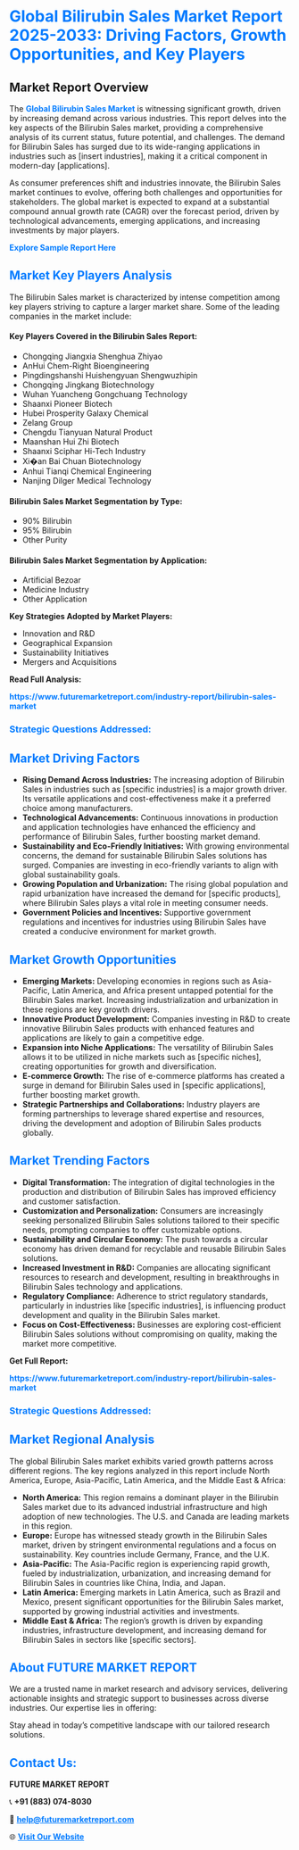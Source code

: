 <h1 style="color: #007BFF;">Global Bilirubin Sales Market Report 2025-2033: Driving Factors, Growth Opportunities, and Key Players</h1>

<section id="overview">
<h2>Market Report Overview</h2>
<p>The <a href="https://www.futuremarketreport.com/industry-report/bilirubin-sales-market" style="color: #007BFF; text-decoration: none;"><strong>Global Bilirubin Sales Market</strong></a> is witnessing significant growth, driven by increasing demand across various industries. This report delves into the key aspects of the Bilirubin Sales market, providing a comprehensive analysis of its current status, future potential, and challenges. The demand for Bilirubin Sales has surged due to its wide-ranging applications in industries such as [insert industries], making it a critical component in modern-day [applications].</p>
<p>As consumer preferences shift and industries innovate, the Bilirubin Sales market continues to evolve, offering both challenges and opportunities for stakeholders. The global market is expected to expand at a substantial compound annual growth rate (CAGR) over the forecast period, driven by technological advancements, emerging applications, and increasing investments by major players.</p>
</section>

<section id="overview">
<p><a href="https://www.futuremarketreport.com/request-sample/reportId=103487" style="color: #007BFF; text-decoration: none;"><strong>Explore Sample Report Here</strong></a></p>
</section>

<section id="key-players">
<h2 style="color: #007BFF;">Market Key Players Analysis</h2>
<p>The Bilirubin Sales market is characterized by intense competition among key players striving to capture a larger market share. Some of the leading companies in the market include:</p>
<h4>Key Players Covered in the Bilirubin Sales Report:</h4>
<ul><li>Chongqing Jiangxia Shenghua Zhiyao</li><li>AnHui Chem-Right Bioengineering</li><li>Pingdingshanshi Huishengyuan Shengwuzhipin</li><li>Chongqing Jingkang Biotechnology</li><li>Wuhan Yuancheng Gongchuang Technology</li><li>Shaanxi Pioneer Biotech</li><li>Hubei Prosperity Galaxy Chemical</li><li>Zelang Group</li><li>Chengdu Tianyuan Natural Product</li><li>Maanshan Hui Zhi Biotech</li><li>Shaanxi Sciphar Hi-Tech Industry</li><li>Xi�an Bai Chuan Biotechnology</li><li>Anhui Tianqi Chemical Engineering</li><li>Nanjing Dilger Medical Technology</li></ul>
<h4>Bilirubin Sales Market Segmentation by Type:</h4>
<ul><li>90% Bilirubin</li><li>95% Bilirubin</li><li>Other Purity</li></ul>

<h4>Bilirubin Sales Market Segmentation by Application:</h4>
<ul><li>Artificial Bezoar</li><li>Medicine Industry</li><li>Other Application</li></ul>
<p><strong>Key Strategies Adopted by Market Players:</strong></p>
<ul>
<li>Innovation and R&D</li>
<li>Geographical Expansion</li>
<li>Sustainability Initiatives</li>
<li>Mergers and Acquisitions</li>
</ul>
</section>

<section>
<p><strong>Read Full Analysis: </strong></p><a href="https://www.futuremarketreport.com/industry-report/bilirubin-sales-market" style="color: #007BFF; text-decoration: none;"><strong>https://www.futuremarketreport.com/industry-report/bilirubin-sales-market</strong></a>
<h3 style="color: #007BFF;">Strategic Questions Addressed:</h3>
</section>

<section id="driving-factors">
<h2 style="color: #007BFF;">Market Driving Factors</h2>
<ul>
<li><strong>Rising Demand Across Industries:</strong> The increasing adoption of Bilirubin Sales in industries such as [specific industries] is a major growth driver. Its versatile applications and cost-effectiveness make it a preferred choice among manufacturers.</li>
<li><strong>Technological Advancements:</strong> Continuous innovations in production and application technologies have enhanced the efficiency and performance of Bilirubin Sales, further boosting market demand.</li>
<li><strong>Sustainability and Eco-Friendly Initiatives:</strong> With growing environmental concerns, the demand for sustainable Bilirubin Sales solutions has surged. Companies are investing in eco-friendly variants to align with global sustainability goals.</li>
<li><strong>Growing Population and Urbanization:</strong> The rising global population and rapid urbanization have increased the demand for [specific products], where Bilirubin Sales plays a vital role in meeting consumer needs.</li>
<li><strong>Government Policies and Incentives:</strong> Supportive government regulations and incentives for industries using Bilirubin Sales have created a conducive environment for market growth.</li>
</ul>
</section>

<section id="growth-opportunities">
<h2 style="color: #007BFF;">Market Growth Opportunities</h2>
<ul>
<li><strong>Emerging Markets:</strong> Developing economies in regions such as Asia-Pacific, Latin America, and Africa present untapped potential for the Bilirubin Sales market. Increasing industrialization and urbanization in these regions are key growth drivers.</li>
<li><strong>Innovative Product Development:</strong> Companies investing in R&D to create innovative Bilirubin Sales products with enhanced features and applications are likely to gain a competitive edge.</li>
<li><strong>Expansion into Niche Applications:</strong> The versatility of Bilirubin Sales allows it to be utilized in niche markets such as [specific niches], creating opportunities for growth and diversification.</li>
<li><strong>E-commerce Growth:</strong> The rise of e-commerce platforms has created a surge in demand for Bilirubin Sales used in [specific applications], further boosting market growth.</li>
<li><strong>Strategic Partnerships and Collaborations:</strong> Industry players are forming partnerships to leverage shared expertise and resources, driving the development and adoption of Bilirubin Sales products globally.</li>
</ul>
</section>

<section id="trending-factors">
<h2 style="color: #007BFF;">Market Trending Factors</h2>
<ul>
<li><strong>Digital Transformation:</strong> The integration of digital technologies in the production and distribution of Bilirubin Sales has improved efficiency and customer satisfaction.</li>
<li><strong>Customization and Personalization:</strong> Consumers are increasingly seeking personalized Bilirubin Sales solutions tailored to their specific needs, prompting companies to offer customizable options.</li>
<li><strong>Sustainability and Circular Economy:</strong> The push towards a circular economy has driven demand for recyclable and reusable Bilirubin Sales solutions.</li>
<li><strong>Increased Investment in R&D:</strong> Companies are allocating significant resources to research and development, resulting in breakthroughs in Bilirubin Sales technology and applications.</li>
<li><strong>Regulatory Compliance:</strong> Adherence to strict regulatory standards, particularly in industries like [specific industries], is influencing product development and quality in the Bilirubin Sales market.</li>
<li><strong>Focus on Cost-Effectiveness:</strong> Businesses are exploring cost-efficient Bilirubin Sales solutions without compromising on quality, making the market more competitive.</li>
</ul>
</section>

<section>
<p><strong>Get Full Report: </strong></p><a href="https://www.futuremarketreport.com/industry-report/bilirubin-sales-market" style="color: #007BFF; text-decoration: none;"><strong>https://www.futuremarketreport.com/industry-report/bilirubin-sales-market</strong></a>
<h3 style="color: #007BFF;">Strategic Questions Addressed:</h3>
</section>


<section id="regional-analysis">
<h2 style="color: #007BFF;">Market Regional Analysis</h2>
<p>The global Bilirubin Sales market exhibits varied growth patterns across different regions. The key regions analyzed in this report include North America, Europe, Asia-Pacific, Latin America, and the Middle East & Africa:</p>
<ul>
<li><strong>North America:</strong> This region remains a dominant player in the Bilirubin Sales market due to its advanced industrial infrastructure and high adoption of new technologies. The U.S. and Canada are leading markets in this region.</li>
<li><strong>Europe:</strong> Europe has witnessed steady growth in the Bilirubin Sales market, driven by stringent environmental regulations and a focus on sustainability. Key countries include Germany, France, and the U.K.</li>
<li><strong>Asia-Pacific:</strong> The Asia-Pacific region is experiencing rapid growth, fueled by industrialization, urbanization, and increasing demand for Bilirubin Sales in countries like China, India, and Japan.</li>
<li><strong>Latin America:</strong> Emerging markets in Latin America, such as Brazil and Mexico, present significant opportunities for the Bilirubin Sales market, supported by growing industrial activities and investments.</li>
<li><strong>Middle East & Africa:</strong> The region’s growth is driven by expanding industries, infrastructure development, and increasing demand for Bilirubin Sales in sectors like [specific sectors].</li>
</ul>
</section>

<footer>
<h2 style="color: #007BFF;">About FUTURE MARKET REPORT</h2>
<p>We are a trusted name in market research and advisory services, delivering actionable insights and strategic support to businesses across diverse industries. Our expertise lies in offering:</p>

<p>Stay ahead in today’s competitive landscape with our tailored research solutions.</p>

<h2 style="color: #007BFF;">Contact Us:</h2>
<p><strong>FUTURE MARKET REPORT</strong></p>
<p>📞 <strong>+91 (883) 074-8030</strong></p>
<p>📧 <strong><a href="mailto:help@futuremarketreport.com" style="color: #007BFF;">help@futuremarketreport.com</a></strong></p>
<p>🌐 <strong><a href="https://www.futuremarketreport.com/" style="color: #007BFF;">Visit Our Website</a></strong></p>
</footer>